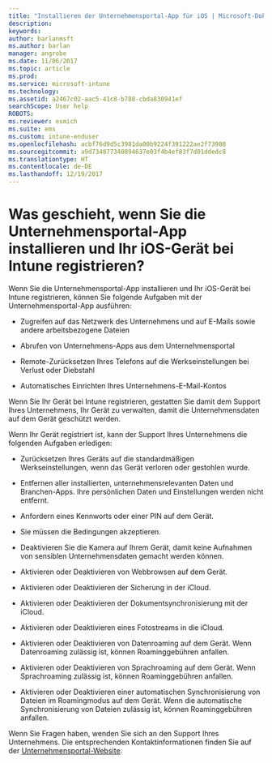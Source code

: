 ```yaml
---
title: "Installieren der Unternehmensportal-App für iOS | Microsoft-Dokumentation"
description: 
keywords: 
author: barlanmsft
ms.author: barlan
manager: angrobe
ms.date: 11/06/2017
ms.topic: article
ms.prod: 
ms.service: microsoft-intune
ms.technology: 
ms.assetid: a2467c02-aac5-41c8-b788-cbda830941ef
searchScope: User help
ROBOTS: 
ms.reviewer: esmich
ms.suite: ems
ms.custom: intune-enduser
ms.openlocfilehash: acbf76d9d5c3981da00b9224f391222ae2f73988
ms.sourcegitcommit: a9d734877340894637e03f4b4ef83f7d01ddedc8
ms.translationtype: HT
ms.contentlocale: de-DE
ms.lasthandoff: 12/19/2017
---
```

# <a name="what-happens-if-you-install-the-company-portal-app-and-enroll-your-ios-device-in-intune"></a>Was geschieht, wenn Sie die Unternehmensportal-App installieren und Ihr iOS-Gerät bei Intune registrieren?

Wenn Sie die Unternehmensportal-App installieren und Ihr iOS-Gerät bei Intune registrieren, können Sie folgende Aufgaben mit der Unternehmensportal-App ausführen:

-   Zugreifen auf das Netzwerk des Unternehmens und auf E-Mails sowie andere arbeitsbezogene Dateien

-   Abrufen von Unternehmens-Apps aus dem Unternehmensportal

-   Remote-Zurücksetzen Ihres Telefons auf die Werkseinstellungen bei Verlust oder Diebstahl

-   Automatisches Einrichten Ihres Unternehmens-E-Mail-Kontos

Wenn Sie Ihr Gerät bei Intune registrieren, gestatten Sie damit dem Support Ihres Unternehmens, Ihr Gerät zu verwalten, damit die Unternehmensdaten auf dem Gerät geschützt werden.

Wenn Ihr Gerät registriert ist, kann der Support Ihres Unternehmens die folgenden Aufgaben erledigen:

-   Zurücksetzen Ihres Geräts auf die standardmäßigen Werkseinstellungen, wenn das Gerät verloren oder gestohlen wurde.

-   Entfernen aller installierten, unternehmensrelevanten Daten und Branchen-Apps. Ihre persönlichen Daten und Einstellungen werden nicht entfernt.

-   Anfordern eines Kennworts oder einer PIN auf dem Gerät.

-   Sie müssen die Bedingungen akzeptieren.

-   Deaktivieren Sie die Kamera auf Ihrem Gerät, damit keine Aufnahmen von sensiblen Unternehmensdaten gemacht werden können.

-   Aktivieren oder Deaktivieren von Webbrowsen auf dem Gerät.

-   Aktivieren oder Deaktivieren der Sicherung in der iCloud.

-   Aktivieren oder Deaktivieren der Dokumentsynchronisierung mit der iCloud.

-   Aktivieren oder Deaktivieren eines Fotostreams in die iCloud.

-   Aktivieren oder Deaktivieren von Datenroaming auf dem Gerät. Wenn Datenroaming zulässig ist, können Roaminggebühren anfallen.

-   Aktivieren oder Deaktivieren von Sprachroaming auf dem Gerät. Wenn Sprachroaming zulässig ist, können Roaminggebühren anfallen.

-   Aktivieren oder Deaktivieren einer automatischen Synchronisierung von Dateien im Roamingmodus auf dem Gerät. Wenn die automatische Synchronisierung von Dateien zulässig ist, können Roaminggebühren anfallen.

Wenn Sie Fragen haben, wenden Sie sich an den Support Ihres Unternehmens. Die entsprechenden Kontaktinformationen finden Sie auf der [Unternehmensportal-Website](https://portal.manage.microsoft.com#HelpDeskDialog).
